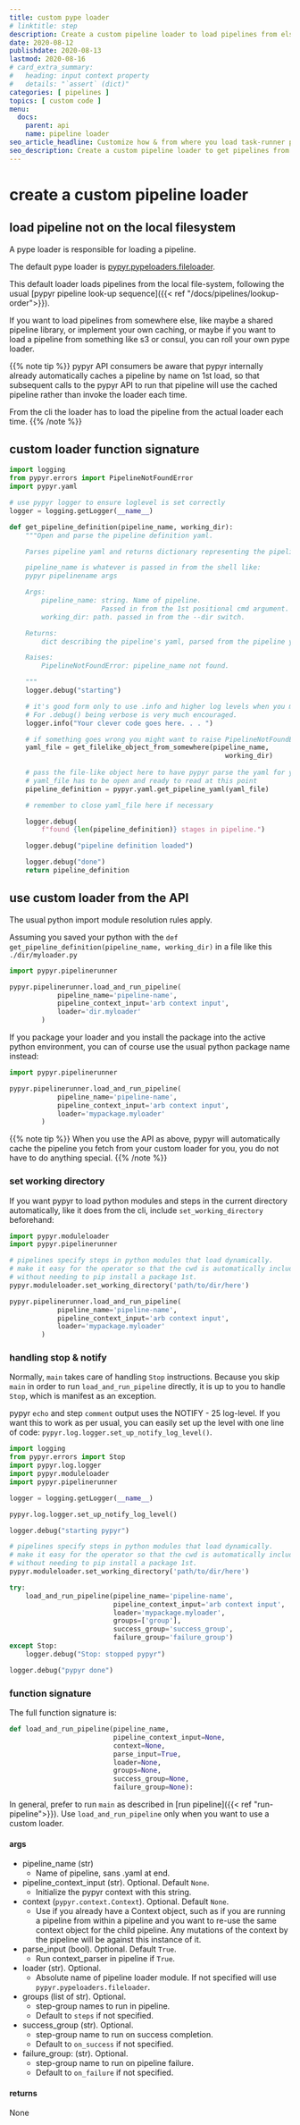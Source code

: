 ```yaml
---
title: custom pype loader
# linktitle: step
description: Create a custom pipeline loader to load pipelines from elsewhere.
date: 2020-08-12
publishdate: 2020-08-13
lastmod: 2020-08-16
# card_extra_summary:
#   heading: input context property
#   details: "`assert` (dict)"
categories: [ pipelines ]
topics: [ custom code ]
menu:
  docs:
    parent: api
    name: pipeline loader
seo_article_headline: Customize how & from where you load task-runner pipelines.
seo_description: Create a custom pipeline loader to get pipelines from s3, consul or your own pipeline storage system.
---
```

# create a custom pipeline loader
## load pipeline not on the local filesystem
A pype loader is responsible for loading a pipeline.

The default pype loader is [pypyr.pypeloaders.fileloader](https://github.com/pypyr/pypyr/blob/master/pypyr/pypeloaders/fileloader.py).

This default loader loads pipelines from the local file-system, following the
usual [pypyr pipeline look-up sequence]({{< ref "/docs/pipelines/lookup-order">}}).

If you want to load pipelines from somewhere else, like maybe a shared pipeline
library, or implement your own caching, or maybe if you want to load a pipeline 
from something like s3 or consul, you can roll your own pype loader.

{{% note tip %}}
pypyr API consumers be aware that pypyr internally already automatically caches 
a pipeline by name on 1st load, so that subsequent calls to the pypyr API to 
run that pipeline will use the cached pipeline rather than invoke the loader 
each time.

From the cli the loader has to load the pipeline from the actual loader each
time.
{{% /note %}}

## custom loader function signature
```python
import logging
from pypyr.errors import PipelineNotFoundError
import pypyr.yaml

# use pypyr logger to ensure loglevel is set correctly
logger = logging.getLogger(__name__)

def get_pipeline_definition(pipeline_name, working_dir):
    """Open and parse the pipeline definition yaml.

    Parses pipeline yaml and returns dictionary representing the pipeline.

    pipeline_name is whatever is passed in from the shell like:
    pypyr pipelinename args

    Args:
        pipeline_name: string. Name of pipeline.
                       Passed in from the 1st positional cmd argument.
        working_dir: path. passed in from the --dir switch.

    Returns:
        dict describing the pipeline's yaml, parsed from the pipeline yaml.

    Raises:
        PipelineNotFoundError: pipeline_name not found.

    """
    logger.debug("starting")

    # it's good form only to use .info and higher log levels when you must.
    # For .debug() being verbose is very much encouraged.
    logger.info("Your clever code goes here. . . ")

    # if something goes wrong you might want to raise PipelineNotFoundError
    yaml_file = get_filelike_object_from_somewhere(pipeline_name, 
                                                      working_dir)
    
    # pass the file-like object here to have pypyr parse the yaml for you
    # yaml_file has to be open and ready to read at this point
    pipeline_definition = pypyr.yaml.get_pipeline_yaml(yaml_file)

    # remember to close yaml_file here if necessary

    logger.debug(
        f"found {len(pipeline_definition)} stages in pipeline.")

    logger.debug("pipeline definition loaded")

    logger.debug("done")
    return pipeline_definition
```

## use custom loader from the API
The usual python import module resolution rules apply.

Assuming you saved your python with the 
`def get_pipeline_definition(pipeline_name, working_dir)` in a file like this 
`./dir/myloader.py`

```python
import pypyr.pipelinerunner

pypyr.pipelinerunner.load_and_run_pipeline(
            pipeline_name='pipeline-name',
            pipeline_context_input='arb context input',
            loader='dir.myloader'
        )
```

If you package your loader and you install the package into the active python 
environment, you can of course use the usual python package name instead:

```python
import pypyr.pipelinerunner

pypyr.pipelinerunner.load_and_run_pipeline(
            pipeline_name='pipeline-name',
            pipeline_context_input='arb context input',
            loader='mypackage.myloader'
        )
```

{{% note tip %}}
When you use the API as above, pypyr will automatically cache the pipeline
you fetch from your custom loader for you, you do not have to do anything 
special.
{{% /note %}}

### set working directory
If you want pypyr to load python modules and steps in the current directory
automatically, like it does from the cli, include `set_working_directory` 
beforehand:

```python
import pypyr.moduleloader
import pypyr.pipelinerunner

# pipelines specify steps in python modules that load dynamically.
# make it easy for the operator so that the cwd is automatically included
# without needing to pip install a package 1st.
pypyr.moduleloader.set_working_directory('path/to/dir/here')

pypyr.pipelinerunner.load_and_run_pipeline(
            pipeline_name='pipeline-name',
            pipeline_context_input='arb context input',
            loader='mypackage.myloader'
        )

```

### handling stop & notify
Normally, `main` takes care of handling `Stop` instructions. Because you skip
`main` in order to run `load_and_run_pipeline` directly, it is up to you to 
handle `Stop`, which is manifest as an exception.

pypyr `echo` and step `comment` output uses the NOTIFY - 25 log-level. If you 
want this to work as per usual, you can easily set up the level with one line
of code: `pypyr.log.logger.set_up_notify_log_level()`. 

```python
import logging
from pypyr.errors import Stop
import pypyr.log.logger
import pypyr.moduleloader
import pypyr.pipelinerunner

logger = logging.getLogger(__name__)

pypyr.log.logger.set_up_notify_log_level()

logger.debug("starting pypyr")

# pipelines specify steps in python modules that load dynamically.
# make it easy for the operator so that the cwd is automatically included
# without needing to pip install a package 1st.
pypyr.moduleloader.set_working_directory('path/to/dir/here')

try:
    load_and_run_pipeline(pipeline_name='pipeline-name',
                          pipeline_context_input='arb context input',
                          loader='mypackage.myloader',
                          groups=['group'],
                          success_group='success_group',
                          failure_group='failure_group')
except Stop:
    logger.debug("Stop: stopped pypyr")

logger.debug("pypyr done")
```

### function signature
The full function signature is:
```python
def load_and_run_pipeline(pipeline_name,
                          pipeline_context_input=None,
                          context=None,
                          parse_input=True,
                          loader=None,
                          groups=None,
                          success_group=None,
                          failure_group=None):
```

In general, prefer to run `main` as described in [run pipeline]({{< ref "run-pipeline">}}).
Use `load_and_run_pipeline` only when you want to use a custom loader.

#### args
- pipeline_name (str)
    - Name of pipeline, sans .yaml at end.
- pipeline_context_input (str). Optional. Default `None`.
    - Initialize the pypyr context with this string.
- context (`pypyr.context.Context`). Optional. Default `None`. 
    - Use if you already have a Context object, such as if you are running a 
      pipeline from within a pipeline and you want to re-use the same context
      object for the child pipeline. Any mutations of the context by the 
      pipeline will be against this instance of it.
- parse_input (bool). Optional. Default `True`.
    - Run context_parser in pipeline if `True`.
- loader (str). Optional.
    - Absolute name of pipeline loader module. If not specified will use 
      `pypyr.pypeloaders.fileloader`.
- groups (list of str). Optional.
    - step-group names to run in pipeline.
    - Default to `steps` if not specified.
- success_group (str). Optional.
    - step-group name to run on success completion.
    - Default to `on_success` if not specified.
- failure_group: (str). Optional.
    - step-group name to run on pipeline failure.
    - Default to `on_failure` if not specified.

#### returns
None